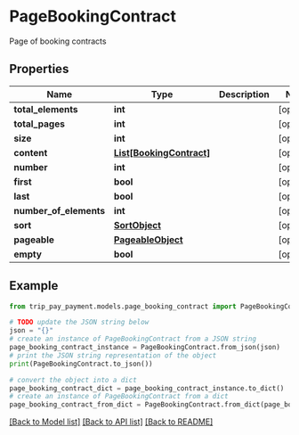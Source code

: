 # PageBookingContract

Page of booking contracts

## Properties

Name | Type | Description | Notes
------------ | ------------- | ------------- | -------------
**total_elements** | **int** |  | [optional] 
**total_pages** | **int** |  | [optional] 
**size** | **int** |  | [optional] 
**content** | [**List[BookingContract]**](BookingContract.md) |  | [optional] 
**number** | **int** |  | [optional] 
**first** | **bool** |  | [optional] 
**last** | **bool** |  | [optional] 
**number_of_elements** | **int** |  | [optional] 
**sort** | [**SortObject**](SortObject.md) |  | [optional] 
**pageable** | [**PageableObject**](PageableObject.md) |  | [optional] 
**empty** | **bool** |  | [optional] 

## Example

```python
from trip_pay_payment.models.page_booking_contract import PageBookingContract

# TODO update the JSON string below
json = "{}"
# create an instance of PageBookingContract from a JSON string
page_booking_contract_instance = PageBookingContract.from_json(json)
# print the JSON string representation of the object
print(PageBookingContract.to_json())

# convert the object into a dict
page_booking_contract_dict = page_booking_contract_instance.to_dict()
# create an instance of PageBookingContract from a dict
page_booking_contract_from_dict = PageBookingContract.from_dict(page_booking_contract_dict)
```
[[Back to Model list]](../README.md#documentation-for-models) [[Back to API list]](../README.md#documentation-for-api-endpoints) [[Back to README]](../README.md)


